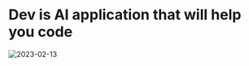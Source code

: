 # Dev is AI application that will help you code
![2023-02-13](https://user-images.githubusercontent.com/116832376/218419793-c4b0e409-2abb-4a14-9e72-5de8a3bdf2e4.png)
